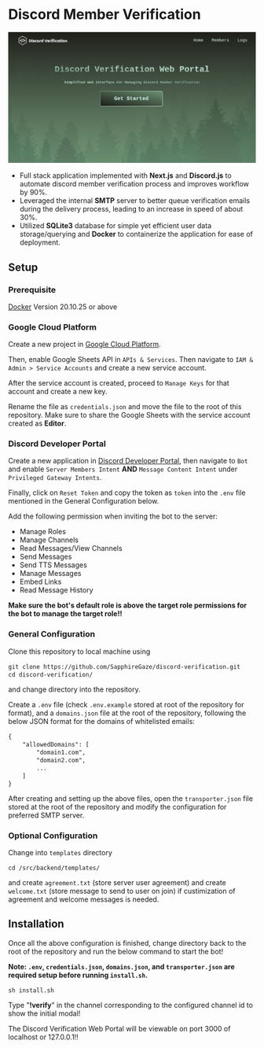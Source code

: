 # Discord Member Verification

![image of an discord verification web portal](/src/resources/verification.png "verification modal example")

- Full stack application implemented with **Next.js** and **Discord.js** to automate discord member verification process and improves workflow by 90%.
- Leveraged the internal **SMTP** server to better queue verification emails during the delivery process, leading to an increase in speed of about 30%.
- Utilized **SQLite3** database for simple yet efficient user data storage/querying and **Docker** to containerize the application for ease of deployment.

## **Setup**

### **Prerequisite**

[Docker](https://www.docker.com/) Version 20.10.25 or above

### **Google Cloud Platform**

Create a new project in [Google Cloud Platform](https://console.cloud.google.com/getting-started). 

Then, enable Google Sheets API in `APIs & Services`. Then navigate to `IAM & Admin > Service Accounts` and create a new service account. 

After the service account is created, proceed to `Manage Keys` for that account and create a new key. 

Rename the file as `credentials.json` and move the file to the root of this repository. Make sure to share the Google Sheets with the service account created as **Editor**.

### **Discord Developer Portal**

Create a new application in [Discord Developer Portal](https://discord.com/developers/applications), then navigate to `Bot` and enable `Server Members Intent` **AND** `Message Content Intent` under `Privileged Gateway Intents`. 

Finally, click on `Reset Token` and copy the token as `token` into the `.env` file mentioned in the General Configuration below.   

Add the following permission when inviting the bot to the server:

- Manage Roles
- Manage Channels
- Read Messages/View Channels
- Send Messages
- Send TTS Messages
- Manage Messages
- Embed Links
- Read Message History

**Make sure the bot's default role is above the target role permissions for the bot to manage the target role!!**

### **General Configuration**

Clone this repository to local machine using 

```
git clone https://github.com/SapphireGaze/discord-verification.git
cd discord-verification/
```

and change directory into the repository.

Create a `.env` file (check `.env.example` stored at root of the repository for format), and a `domains.json` file at the root of the repository, following the below JSON format for the domains of whitelisted emails:

```
{
    "allowedDomains": [
        "domain1.com",
        "domain2.com",
        ...
    ]
}
```

After creating and setting up the above files, open the `transporter.json` file stored at the root of the repository and modify the configuration for preferred SMTP server.

### **Optional Configuration**

Change into `templates` directory 

```
cd /src/backend/templates/
```

and create `agreement.txt` (store server user agreement) and create `welcome.txt` (store message to send to user on join) if custimization of agreement and welcome messages is needed. 

## Installation

Once all the above configuration is finished, change directory back to the root of the repository and run the below command to start the bot!

**Note: `.env`, `credentials.json`, `domains.json`, and `transporter.json` are required setup before running `install.sh`.**

```
sh install.sh
```

Type "**!verify**" in the channel corresponding to the configured channel id to show the initial modal!

The Discord Verification Web Portal will be viewable on port 3000 of localhost or 127.0.0.1!!